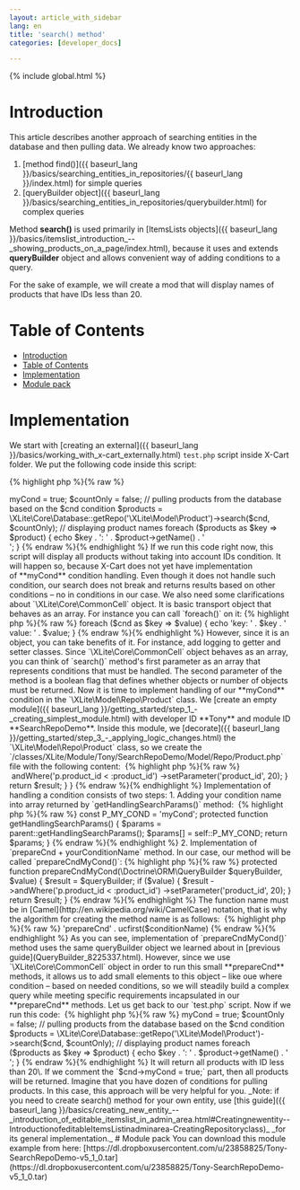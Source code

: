 ```yaml
---
layout: article_with_sidebar
lang: en
title: 'search() method'
categories: [developer_docs]

---
```


{% include global.html %}

# Introduction

This article describes another approach of searching entities in the database and then pulling data. We already know two approaches:

1.  [method find()]({{ baseurl_lang }}/basics/searching_entities_in_repositories/{{ baseurl_lang }}/index.html) for simple queries
2.  [queryBuilder object]({{ baseurl_lang }}/basics/searching_entities_in_repositories/querybuilder.html) for complex queries

Method **search()** is used primarily in [ItemsLists objects]({{ baseurl_lang }}/basics/itemslist_introduction_--_showing_products_on_a_page/index.html), because it uses and extends **queryBuilder** object and allows convenient way of adding conditions to a query.

For the sake of example, we will create a mod that will display names of products that have IDs less than 20.

# Table of Contents

*   [Introduction](#introduction)
*   [Table of Contents](#table-of-contents)
*   [Implementation](#implementation)
*   [Module pack](#module-pack)

# Implementation

We start with [creating an external]({{ baseurl_lang }}/basics/working_with_x-cart_externally.html) `test.php` script inside X-Cart folder. We put the following code inside this script: 

{% highlight php %}{% raw %}
<?php

//X-Cart initializtion
require_once 'top.inc.php';

// defining condition object
$cnd = new \XLite\Core\CommonCell();
$cnd->myCond = true;

$countOnly = false;

// pulling products from the database based on the $cnd condition
$products = \XLite\Core\Database::getRepo('\XLite\Model\Product')->search($cnd, $countOnly);

// displaying product names
foreach ($products as $key => $product) {
    echo $key . ': ' . $product->getName() . '<br />';
}
{% endraw %}{% endhighlight %}

If we run this code right now, this script will display all products without taking into account IDs condition. It will happen so, because X-Cart does not yet have implementation of **myCond** condition handling. Even though it does not handle such condition, our search does not break and returns results based on other conditions – no in conditions in our case.

We also need some clarifications about `\XLite\Core\CommonCell` object. It is basic transport object that behaves as an array. For instance you can call `foreach()` on it:

{% highlight php %}{% raw %}
foreach ($cnd as $key => $value) {
	echo 'key: ' . $key . ' value: ' . $value;
}
{% endraw %}{% endhighlight %}

However, since it is an object, you can take benefits of it. For instance, add logging to getter and setter classes.

Since `\XLite\Core\CommonCell` object behaves as an array, you can think of `search()` method's first parameter as an array that represents conditions that must be handled. The second parameter of the method is a boolean flag that defines whether objects or number of objects must be returned.

Now it is time to implement handling of our **myCond** condition in the `\XLite\Model\Repo\Product` class. We [create an empty module]({{ baseurl_lang }}/getting_started/step_1_-_creating_simplest_module.html) with developer ID **Tony** and module ID **SearchRepoDemo**. Inside this module, we [decorate]({{ baseurl_lang }}/getting_started/step_3_-_applying_logic_changes.html) the `\XLite\Model\Repo\Product` class, so we create the `<X-Cart>/classes/XLite/Module/Tony/SearchRepoDemo/Model/Repo/Product.php` file with the following content: 

{% highlight php %}{% raw %}
 <?php
// vim: set ts=4 sw=4 sts=4 et:

namespace XLite\Module\Tony\SearchRepoDemo\Model\Repo;

/**
 * The "product" model repository
 */
abstract class Product extends \XLite\Model\Repo\Product implements \XLite\Base\IDecorator
{
    const P_MY_COND = 'myCond';

    protected function getHandlingSearchParams()
    {
        $params = parent::getHandlingSearchParams();
        $params[] = self::P_MY_COND;
        return $params;
    }

    protected function prepareCndMyCond(\Doctrine\ORM\QueryBuilder $queryBuilder, $value)
    {
        $result = $queryBuilder;
        if ($value) {
            $result
                ->andWhere('p.product_id < :product_id')
                ->setParameter('product_id', 20);
        }

        return $result;
    }
}
{% endraw %}{% endhighlight %}

Implementation of handling a condition consists of two steps:

1.  Adding your condition name into array returned by `getHandlingSearchParams()` method: 

    {% highlight php %}{% raw %}
        const P_MY_COND = 'myCond';

        protected function getHandlingSearchParams()
        {
            $params = parent::getHandlingSearchParams();

            $params[] = self::P_MY_COND;

            return $params;
        }
    {% endraw %}{% endhighlight %}
2.  Implementation of `prepareCnd + yourConditionName` method. In our case, our method will be called `prepareCndMyCond()`:

    {% highlight php %}{% raw %}
        protected function prepareCndMyCond(\Doctrine\ORM\QueryBuilder $queryBuilder, $value)
        {
            $result = $queryBuilder;

            if ($value) {
                $result
                    ->andWhere('p.product_id < :product_id')
                    ->setParameter('product_id', 20);
            }

            return $result;
        }
    {% endraw %}{% endhighlight %}

    The function name must be in [Camel](http://en.wikipedia.org/wiki/CamelCase) notation, that is why the algorithm for creating the method name is as follows: 

    {% highlight php %}{% raw %}
    'prepareCnd' . ucfirst($conditionName)
    {% endraw %}{% endhighlight %}

    As you can see, implementation of `prepareCndMyCond()` method uses the same queryBuilder object we learned about in [previous guide](QueryBuilder_8225337.html). However, since we use `\XLite\Core\CommonCell` object in order to run this small **prepareCnd** methods, it allows us to add small elements to this object – like oue where condition – based on needed conditions, so we will steadily build a complex query while meeting specific requirements incapsulated in our **prepareCnd** methods.

Let us get back to our `test.php` script. Now if we run this code: 

{% highlight php %}{% raw %}
<?php
//X-Cart initializtion
require_once 'top.inc.php';

// defining condition object
$cnd = new \XLite\Core\CommonCell();
$cnd->myCond = true;

$countOnly = false;

// pulling products from the database based on the $cnd condition
$products = \XLite\Core\Database::getRepo('\XLite\Model\Product')->search($cnd, $countOnly);

// displaying product names
foreach ($products as $key => $product) {
    echo $key . ': ' . $product->getName() . '<br />';
}
{% endraw %}{% endhighlight %}

It will return all products with ID less than 20\. If we comment the `$cnd->myCond = true;` part, then all products will be returned.

Imagine that you have dozen of conditions for pulling products. In this case, this approach will be very helpful for you.

_Note: if you need to create search() method for your own entity, use [this guide]({{ baseurl_lang }}/basics/creating_new_entity_--_introduction_of_editable_itemslist_in_admin_area.html#Creatingnewentity--IntroductionofeditableItemsListinadminarea-CreatingRepositoryclass)_ _for its general implementation._

# Module pack

You can download this module example from here: [https://dl.dropboxusercontent.com/u/23858825/Tony-SearchRepoDemo-v5_1_0.tar](https://dl.dropboxusercontent.com/u/23858825/Tony-SearchRepoDemo-v5_1_0.tar)
